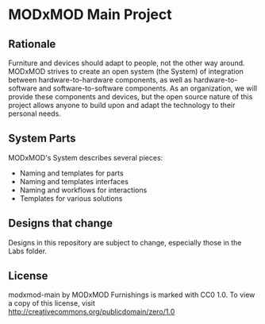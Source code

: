 # MODxMOD Main Project

## Rationale

Furniture and devices should adapt to people, not the other way around.
MODxMOD strives to create an open system (the System) of integration between
hardware-to-hardware components, as well as hardware-to-software and
software-to-software components.  As an organization, we will provide these
components and devices, but the open source nature of this project allows
anyone to build upon and adapt the technology to their personal needs.

## System Parts

MODxMOD's System describes several pieces:

- Naming and templates for parts
- Naming and templates interfaces
- Naming and workflows for interactions
- Templates for various solutions

## Designs that change

Designs in this repository are subject to change, especially those in the
Labs folder.

## License

modxmod-main by MODxMOD Furnishings is marked with CC0 1.0.
To view a copy of this license, visit http://creativecommons.org/publicdomain/zero/1.0
